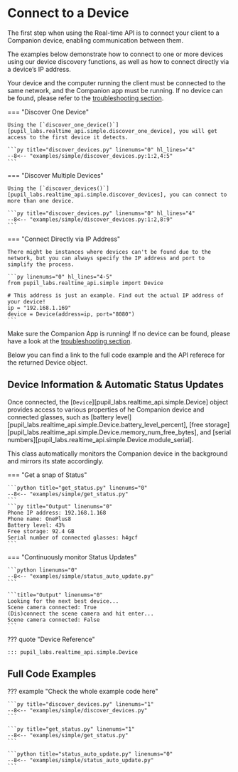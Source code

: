 # Connect to a Device

The first step when using the Real-time API is to connect your client to a Companion device, enabling communication between them.

The examples below demonstrate how to connect to one or more devices using our device discovery functions, as well as how
to connect directly via a device’s IP address.

Your device and the computer running the client must be connected to the same network, and the Companion app must be running.
If no device can be found, please refer to the [troubleshooting section](./troubleshooting.md).

=== "Discover One Device"

    Using the [`discover_one_device()`][pupil_labs.realtime_api.simple.discover_one_device], you will get access to the first device it detects.

    ```py title="discover_devices.py" linenums="0" hl_lines="4"
    --8<-- "examples/simple/discover_devices.py:1:2,4:5"
    ```

=== "Discover Multiple Devices"

    Using the [`discover_devices()`][pupil_labs.realtime_api.simple.discover_devices], you can connect to more than one device.

    ```py title="discover_devices.py" linenums="0" hl_lines="4"
    --8<-- "examples/simple/discover_devices.py:1:2,8:9"
    ```

=== "Connect Directly via IP Address"

    There might be instances where devices can't be found due to the network, but you can always specify the IP address and port to simplify the process.

    ```py linenums="0" hl_lines="4-5"
    from pupil_labs.realtime_api.simple import Device

    # This address is just an example. Find out the actual IP address of your device!
    ip = "192.168.1.169"
    device = Device(address=ip, port="8080")
    ```

Make sure the Companion App is running! If no device can be found, please have a look at the [troubleshooting section](../../troubleshooting.md).

Below you can find a link to the full code example and the API referece for the returned Device object.

## Device Information & Automatic Status Updates

Once connected, the [`Device`][pupil_labs.realtime_api.simple.Device] object provides access to various properties of he Companion device and connected glasses, such as [battery level][pupil_labs.realtime_api.simple.Device.battery_level_percent],
[free storage][pupil_labs.realtime_api.simple.Device.memory_num_free_bytes],
and [serial numbers][pupil_labs.realtime_api.simple.Device.module_serial].

This class automatically monitors the Companion device in the background and mirrors its state accordingly.

=== "Get a snap of Status"

    ```python title="get_status.py" linenums="0"
    --8<-- "examples/simple/get_status.py"
    ```
    ```py title="Output" linenums="0"
    Phone IP address: 192.168.1.168
    Phone name: OnePlus8
    Battery level: 43%
    Free storage: 92.4 GB
    Serial number of connected glasses: h4gcf
    ```

=== "Continuously monitor Status Updates"

    ```python linenums="0"
    --8<-- "examples/simple/status_auto_update.py"
    ```

    ```title="Output" linenums="0"
    Looking for the next best device...
    Scene camera connected: True
    (Dis)connect the scene camera and hit enter...
    Scene camera connected: False
    ```

??? quote "Device Reference"

    ::: pupil_labs.realtime_api.simple.Device

## Full Code Examples

??? example "Check the whole example code here"

    ```py title="discover_devices.py" linenums="1"
    --8<-- "examples/simple/discover_devices.py"
    ```

    ```py title="get_status.py" linenums="1"
    --8<-- "examples/simple/get_status.py"
    ```

    ```python title="status_auto_update.py" linenums="0"
    --8<-- "examples/simple/status_auto_update.py"
    ```
